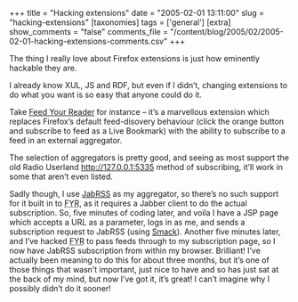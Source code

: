 +++
title = "Hacking extensions"
date = "2005-02-01 13:11:00"
slug = "hacking-extensions"
[taxonomies]
tags = ['general']
[extra]
show_comments = "false"
comments_file = "/content/blog/2005/02/2005-02-01-hacking-extensions-comments.csv"
+++

The thing I really love about Firefox extensions is just how eminently hackable they are.

I already know XUL, JS and RDF, but even if I didn’t, changing extensions to do what you want is so easy that anyone could do it.

Take [Feed Your Reader](http://projects.koziarski.net/fyr/ "Feed Your Reader Firefox extension") for instance – it’s a marvellous extension which replaces Firefox’s default feed-disovery behaviour (click the orange button and subscribe to feed as a Live Bookmark) with the ability to subscribe to a feed in an external aggregator.

The selection of aggregators is pretty good, and seeing as most support the old Radio Userland http://127.0.0.1:5335 method of subscribing, it’ll work in some that aren’t even listed.

Sadly though, I use [JabRSS](http://cmeerw.org/dev/node/7 "JabRSS is a Jabber-based aggregator") as my aggregator, so there’s no such support for it built in to <abbr title="Feed Your Reader">FYR</abbr>, as it requires a Jabber client to do the actual subscription. So, five minutes of coding later, and voila I have a JSP page which accepts a URL as a parameter, logs in as me, and sends a subscription request to JabRSS (using [Smack](http://www.jivesoftware.org/smack/ "Jabber client library for Java")). Another five minutes later, and I’ve hacked <abbr title="Feed Your Reader">FYR</abbr> to pass feeds through to my subscription page, so I now have JabRSS subscription from within my browser. Brilliant! I’ve actually been meaning to do this for about three months, but it’s one of those things that wasn’t important, just nice to have and so has just sat at the back of my mind, but now I’ve got it, it’s great! I can’t imagine why I possibly didn’t do it sooner!
